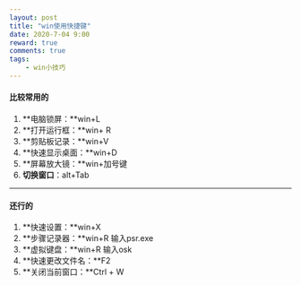 ```yaml
---
layout: post
title: "win使用快捷键"
date: 2020-7-04 9:00
reward: true
comments: true
tags: 
	- win小技巧
---
```


#### 比较常用的

1.  **电脑锁屏：**win+L
2.  **打开运行框：**win+ R
3.  **剪贴板记录：**win+V
4.  **快速显示桌面：**win+D
5.  **屏幕放大镜：**win+加号键
6.  **切换窗口**：alt+Tab

<!--more-->

------



#### 还行的

1.  **快速设置：**win+X
2.  **步骤记录器：**win+R 输入psr.exe
3.  **虚拟键盘：**win+R 输入osk
4.  **快速更改文件名：**F2
5.  **关闭当前窗口：**Ctrl + W